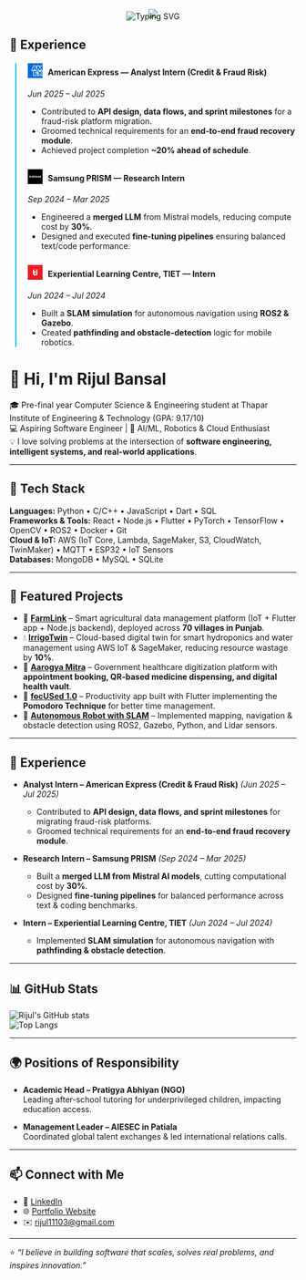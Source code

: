 <p align="center" style="margin-bottom: -15px;">
  <img src="https://capsule-render.vercel.app/api?type=waving&height=120&text=Hey,%20I%20am%20Rijul&fontSize=38&fontColor=ffffff&color=0:1E90FF,50:00CED1,100:00BFFF&animation=fadeIn&stroke=ffffff&strokeWidth=0.6&blur=3&fontAlignY=35&fontAlign=50&background=transparent" />
</p>

<p align="center" style="margin-top: -10px;">
  <img src="https://readme-typing-svg.demolab.com?font=Fira+Code&weight=500&size=18&duration=4000&pause=1000&color=9de6ff&center=true&vCenter=true&height=60&width=650&lines=$Tinkering+with+tech,+building+cool+stuff;$learning+along+the+way... " alt="Typing SVG" />
</p>


## 💼 Experience  

<div style="border-left: 2px solid #00BFFF; padding-left: 20px; margin-left: 10px;">

  <div style="margin-bottom: 25px;">
    <h4><img src="./amex logo.jpg" width="26" style="vertical-align: -5px; margin-right: 6px;" /> <b>American Express</b> — Analyst Intern (Credit & Fraud Risk)</h4>
    <i>Jun 2025 – Jul 2025</i>  
    <ul>
      <li>Contributed to <b>API design, data flows, and sprint milestones</b> for a fraud-risk platform migration.</li>
      <li>Groomed technical requirements for an <b>end-to-end fraud recovery module</b>.</li>
      <li>Achieved project completion <b>~20% ahead of schedule</b>.</li>
    </ul>
  </div>

  <div style="margin-bottom: 25px;">
    <h4><img src="./samsung logo.jpg" width="26" style="vertical-align: -5px; margin-right: 6px;" /> <b>Samsung PRISM</b> — Research Intern</h4>
    <i>Sep 2024 – Mar 2025</i>  
    <ul>
      <li>Engineered a <b>merged LLM</b> from Mistral models, reducing compute cost by <b>30%</b>.</li>
      <li>Designed and executed <b>fine-tuning pipelines</b> ensuring balanced text/code performance.</li>
    </ul>
  </div>

  <div style="margin-bottom: 25px;">
    <h4><img src="./tiet logo.png" width="26" style="vertical-align: -5px; margin-right: 6px;" /> <b>Experiential Learning Centre, TIET</b> — Intern</h4>
    <i>Jun 2024 – Jul 2024</i>  
    <ul>
      <li>Built a <b>SLAM simulation</b> for autonomous navigation using <b>ROS2 & Gazebo</b>.</li>
      <li>Created <b>pathfinding and obstacle-detection</b> logic for mobile robotics.</li>
    </ul>
  </div>

</div>



# 👋 Hi, I'm Rijul Bansal  

🎓 Pre-final year Computer Science & Engineering student at Thapar Institute of Engineering & Technology (GPA: 9.17/10)  
💻 Aspiring Software Engineer | 🚀 AI/ML, Robotics & Cloud Enthusiast  
💡 I love solving problems at the intersection of **software engineering, intelligent systems, and real-world applications**.  

---

## 🚀 Tech Stack  
**Languages:** Python • C/C++ • JavaScript • Dart • SQL  
**Frameworks & Tools:** React • Node.js • Flutter • PyTorch • TensorFlow • OpenCV • ROS2 • Docker • Git  
**Cloud & IoT:** AWS (IoT Core, Lambda, SageMaker, S3, CloudWatch, TwinMaker) • MQTT • ESP32 • IoT Sensors  
**Databases:** MongoDB • MySQL • SQLite  

---

## 🌟 Featured Projects  

- 🌾 [**FarmLink**](#) – Smart agricultural data management platform (IoT + Flutter app + Node.js backend), deployed across **70 villages in Punjab**.  
- 💧 [**IrrigoTwin**](#) – Cloud-based digital twin for smart hydroponics and water management using AWS IoT & SageMaker, reducing resource wastage by **10%**.  
- 🏥 [**Aarogya Mitra**](#) – Government healthcare digitization platform with **appointment booking, QR-based medicine dispensing, and digital health vault**.  
- 🎯 [**focUSed 1.0**](#) – Productivity app built with Flutter implementing the **Pomodoro Technique** for better time management.  
- 🤖 [**Autonomous Robot with SLAM**](#) – Implemented mapping, navigation & obstacle detection using ROS2, Gazebo, Python, and Lidar sensors.  

---

## 💼 Experience  

- **Analyst Intern – American Express (Credit & Fraud Risk)** *(Jun 2025 – Jul 2025)*  
  - Contributed to **API design, data flows, and sprint milestones** for migrating fraud-risk platforms.  
  - Groomed technical requirements for an **end-to-end fraud recovery module**.  

- **Research Intern – Samsung PRISM** *(Sep 2024 – Mar 2025)*  
  - Built a **merged LLM from Mistral AI models**, cutting computational cost by **30%**.  
  - Designed **fine-tuning pipelines** for balanced performance across text & coding benchmarks.  

- **Intern – Experiential Learning Centre, TIET** *(Jun 2024 – Jul 2024)*  
  - Implemented **SLAM simulation** for autonomous navigation with **pathfinding & obstacle detection**.  

---

## 📊 GitHub Stats  
![Rijul's GitHub stats](https://github-readme-stats.vercel.app/api?username=RijulBansal&show_icons=true&theme=radical)  
![Top Langs](https://github-readme-stats.vercel.app/api/top-langs/?username=RijulBansal&layout=compact&theme=radical)  

---

## 🌍 Positions of Responsibility  

- **Academic Head – Pratigya Abhiyan (NGO)**  
  Leading after-school tutoring for underprivileged children, impacting education access.  

- **Management Leader – AIESEC in Patiala**  
  Coordinated global talent exchanges & led international relations calls.  

---

## 📫 Connect with Me  
- 🔗 [LinkedIn](https://www.linkedin.com/in/rijul-bansal/)  
- 🌐 [Portfolio Website](https://rijulbansal.vercel.app/)  
- ✉️ rijul11103@gmail.com  

---

⭐ *“I believe in building software that scales, solves real problems, and inspires innovation.”*  
